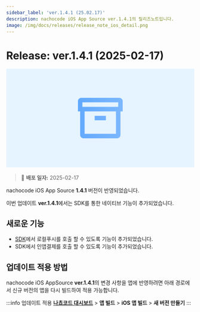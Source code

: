 ```yaml
---
sidebar_label: 'ver.1.4.1 (25.02.17)'
description: nachocode iOS App Source ver.1.4.1의 릴리즈노트입니다.
image: /img/docs/releases/release_note_ios_detail.png
---
```


# Release: ver.1.4.1 (2025-02-17)

![ios_detail](../../../../../static/img/docs/releases/release_note_ios_detail.png)

> 🔔 **배포 일자:** 2025-02-17

nachocode iOS App Source **1.4.1** 버전이 반영되었습니다.

이번 업데이트 **ver.1.4.1**에서는 SDK를 통한 네이티브 기능이 추가되었습니다.

## 새로운 기능

- [SDK](../../sdk/release-v-1-4-1)에서 로컬푸시를 호출 할 수 있도록 기능이 추가되었습니다.
- SDK에서 인앱결제를 호출 할 수 있도록 기능이 추가되었습니다.

## 업데이트 적용 방법

nachocode iOS AppSource **ver.1.4.1**의 변경 사항을 앱에 반영하려면 아래 경로에서 신규 버전의 앱을 다시 빌드하여 적용 가능합니다.

:::info 업데이트 적용
[**나쵸코드 대시보드**](https://nachocode.io/?utm_source=docs&utm_medium=documentation&utm_campaign=devguide) > **앱 빌드** > **iOS 앱 빌드** > **새 버전 만들기**
:::
